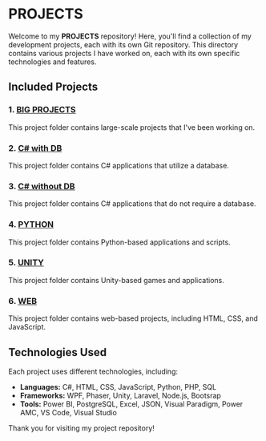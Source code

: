 # **PROJECTS**

Welcome to my **PROJECTS** repository! Here, you'll find a collection of my development projects, each with its own Git repository. This directory contains various projects I have worked on, each with its own specific technologies and features.

## **Included Projects**

### 1. [BIG PROJECTS](https://github.com/melih0132/PROJECTS/tree/main/BIG%20PROJECTS)
This project folder contains large-scale projects that I've been working on.

### 2. [C# with DB](https://github.com/melih0132/PROJECTS/tree/main/C%23%20with%20DB)
This project folder contains C# applications that utilize a database.

### 3. [C# without DB](https://github.com/melih0132/PROJECTS/tree/main/C%23%20without%20DB)
This project folder contains C# applications that do not require a database.

### 4. [PYTHON](https://github.com/melih0132/PROJECTS/tree/main/PYTHON)
This project folder contains Python-based applications and scripts.

### 5. [UNITY](https://github.com/melih0132/PROJECTS/tree/main/UNITY)
This project folder contains Unity-based games and applications.

### 6. [WEB](https://github.com/melih0132/PROJECTS/tree/main/WEB)
This project folder contains web-based projects, including HTML, CSS, and JavaScript.

## **Technologies Used**
Each project uses different technologies, including:
- **Languages:** C#, HTML, CSS, JavaScript, Python, PHP, SQL
- **Frameworks:** WPF, Phaser, Unity,  Laravel,  Node.js, Bootsrap
- **Tools:** Power BI, PostgreSQL, Excel, JSON, Visual Paradigm, Power AMC, VS Code, Visual Studio

Thank you for visiting my project repository!
